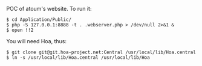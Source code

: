 POC of atoum's website.
To run it:

    $ cd Application/Public/
    $ php -S 127.0.0.1:8888 -t . .webserver.php > /dev/null 2>&1 &
    $ open !!2

You will need Hoa, thus:

    $ git clone git@git.hoa-project.net:Central /usr/local/lib/Hoa.central
    $ ln -s /usr/local/lib/Hoa.central /usr/local/lib/Hoa
